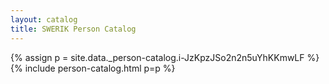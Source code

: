 ```yaml
---
layout: catalog
title: SWERIK Person Catalog
---
```

{% assign p = site.data._person-catalog.i-JzKpzJSo2n2n5uYhKKmwLF %}
{% include person-catalog.html p=p %}

